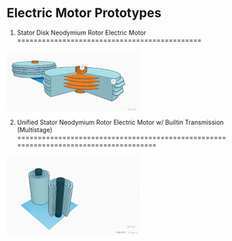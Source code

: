 
Electric Motor Prototypes
=========================

1. Stator Disk Neodymium Rotor Electric Motor
=============================================
<img src="IMG/001.png" width=300px>

2. Unified Stator Neodymium Rotor Electric Motor w/ Builtin Transmission (Multistage)
=====================================================================================
<img src="IMG/002.png" width=300px>
